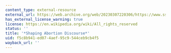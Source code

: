 ```yaml
---
content_type: external-resource
external_url: https://web.archive.org/web/20230307220306/https://www.ssc.wisc.edu/abortionstudy/
has_external_license_warning: true
license: https://en.wikipedia.org/wiki/All_rights_reserved
status: ''
title: '*Shaping Abortion Discourse*'
uid: f5c8b941-ed07-4aef-95c9-544ceb9cb4f5
wayback_url: ''
---
```

